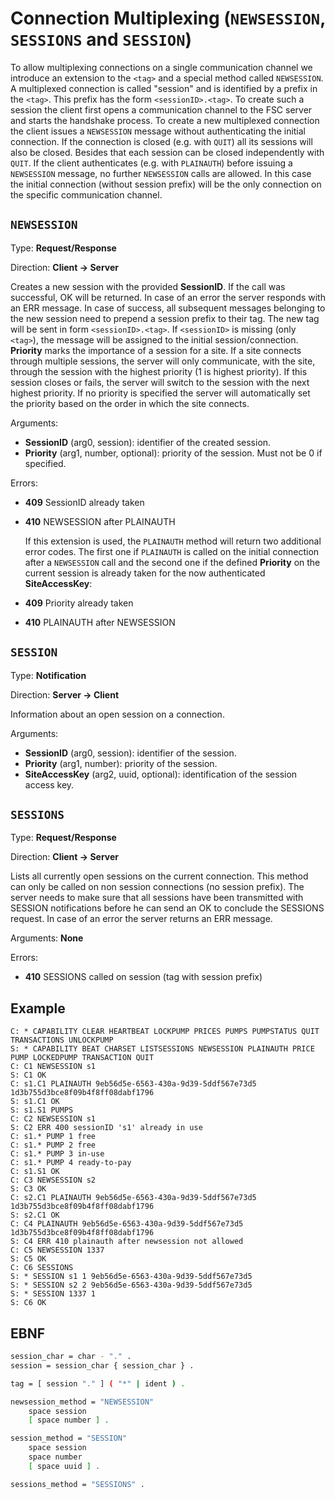 # Connection Multiplexing (`NEWSESSION`, `SESSIONS` and `SESSION`)

To allow multiplexing connections on a single communication channel we introduce an extension to the `<tag>` and a special method called `NEWSESSION`. A multiplexed connection is called "session" and is identified by a prefix in the `<tag>`. This prefix has the form `<sessionID>.<tag>`. To create such a session the client first opens a communication channel to the FSC server and starts the handshake process. To create a new multiplexed connection the client issues a `NEWSESSION` message without authenticating the initial connection. If the connection is closed (e.g. with `QUIT`) all its sessions will also be closed. Besides that each session can be closed independently with `QUIT`. If the client authenticates (e.g. with `PLAINAUTH`) before issuing a `NEWSESSION` message, no further `NEWSESSION` calls are allowed. In this case the initial connection (without session prefix) will be the only connection on the specific communication channel.

## `NEWSESSION`

Type: **Request/Response**

Direction: **Client → Server**

Creates a new session with the provided **SessionID**. If the call was successful, OK will be returned. In case of an error the server responds with an ERR message. In case of success, all subsequent messages belonging to the new session need to prepend a session prefix to their tag. The new tag will be sent in form `<sessionID>.<tag>`. If `<sessionID>` is missing (only `<tag>`), the message will be assigned to the initial session/connection. **Priority** marks the importance of a session for a site. If a site connects through multiple sessions, the server will only communicate, with the site, through the session with the highest priority (1 is highest priority). If this session closes or fails, the server will switch to the session with the next highest priority. If no priority is specified the server will automatically set the priority based on the order in which the site connects.

Arguments:

- **SessionID** (arg0, session): identifier of the created session.
- **Priority** (arg1, number, optional): priority of the session. Must not be 0 if specified.

Errors:

- **409** SessionID already taken
- **410** NEWSESSION after PLAINAUTH

  If this extension is used, the `PLAINAUTH` method will return two additional error codes. The first one if `PLAINAUTH` is called on the initial connection after a `NEWSESSION` call and the second one if the defined **Priority** on the current session is already taken for the now authenticated **SiteAccessKey**:

- **409** Priority already taken

- **410** PLAINAUTH after NEWSESSION

## `SESSION`

Type: **Notification**

Direction: **Server → Client**

Information about an open session on a connection.

Arguments:

- **SessionID** (arg0, session): identifier of the session.
- **Priority** (arg1, number): priority of the session.
- **SiteAccessKey** (arg2, uuid, optional): identification of the session access key.

## `SESSIONS`

Type: **Request/Response**

Direction: **Client → Server**

Lists all currently open sessions on the current connection. This method can only be called on non session connections (no session prefix). The server needs to make sure that all sessions have been transmitted with SESSION notifications before he can send an OK to conclude the SESSIONS request. In case of an error the server returns an ERR message.

Arguments: **None**

Errors:

- **410** SESSIONS called on session (tag with session prefix)

## Example

```
C: * CAPABILITY CLEAR HEARTBEAT LOCKPUMP PRICES PUMPS PUMPSTATUS QUIT TRANSACTIONS UNLOCKPUMP
S: * CAPABILITY BEAT CHARSET LISTSESSIONS NEWSESSION PLAINAUTH PRICE PUMP LOCKEDPUMP TRANSACTION QUIT
C: C1 NEWSESSION s1
S: C1 OK
C: s1.C1 PLAINAUTH 9eb56d5e-6563-430a-9d39-5ddf567e73d5 1d3b755d3bce8f09b4f8ff08dabf1796
S: s1.C1 OK
S: s1.S1 PUMPS
C: C2 NEWSESSION s1
S: C2 ERR 400 sessionID 's1' already in use
C: s1.* PUMP 1 free
C: s1.* PUMP 2 free
C: s1.* PUMP 3 in-use
C: s1.* PUMP 4 ready-to-pay
C: s1.S1 OK
C: C3 NEWSESSION s2
S: C3 OK
C: s2.C1 PLAINAUTH 9eb56d5e-6563-430a-9d39-5ddf567e73d5 1d3b755d3bce8f09b4f8ff08dabf1796
S: s2.C1 OK
C: C4 PLAINAUTH 9eb56d5e-6563-430a-9d39-5ddf567e73d5 1d3b755d3bce8f09b4f8ff08dabf1796
S: C4 ERR 410 plainauth after newsession not allowed
C: C5 NEWSESSION 1337
S: C5 OK
C: C6 SESSIONS
S: * SESSION s1 1 9eb56d5e-6563-430a-9d39-5ddf567e73d5
S: * SESSION s2 2 9eb56d5e-6563-430a-9d39-5ddf567e73d5
S: * SESSION 1337 1
S: C6 OK
```

## EBNF

```bash
session_char = char - "." .
session = session_char { session_char } .

tag = [ session "." ] ( "*" | ident ) .

newsession_method = "NEWSESSION"
	space session
	[ space number ] .

session_method = "SESSION"
	space session
	space number
	[ space uuid ] .

sessions_method = "SESSIONS" .
```
